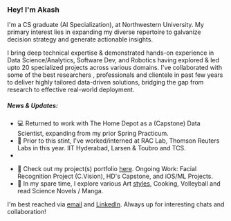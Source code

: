 ### Hey! I'm Akash

I'm a CS graduate (AI Specialization), at Northwestern University. My primary interest lies in expanding my diverse repertoire to galvanize decision strategy and generate actionable insights. 

I bring deep technical expertise & demonstrated hands-on experience in Data Science/Analytics, Software Dev, and Robotics having explored & led upto 20 specialized projects across various domains. I've collaborated with some of the best researchers , professionals and clientele in past few years to deliver highly tailored data-driven solutions, bridging the gap from research to effective real-world deployment.

##### News & Updates: 
- 💻 Returned to work with The Home Depot as a (Capstone) Data Scientist, expanding from my prior Spring Practicum. 
- 🏢 Prior to this stint, I've worked/interned at RAC Lab, Thomson Reuters Labs in this year. IIT Hyderabad, Larsen & Toubro and TCS.
- 
 * 🔭 Check out my project(s) portfolio [here](https://github.com/gvsakash/gvsakash/blob/master/projects.md). Ongoing Work: Facial Recognition Project (C.Vision), HD's Capstone, and iOS/ML Projects.
 * 🏐 In my spare time, I explore various Art [styles](https://www.instagram.com/gvsakash/), Cooking, Volleyball and read Science Novels / Manga.  
 
I'm best reached via [email](gvsakash@u.northwestern.edu) and [LinkedIn](linkedin.com/in/gvsakash). Always up for interesting chats and collaboration!

<!--
**gvsakash/gvsakash** is a ✨ _special_ ✨ repository because its `README.md` (this file) appears on your GitHub profile.
[![My github stats](https://github-readme-stats.vercel.app/api?username=gvsakash)](https://github.com/gvsakash/github-readme-stats)
!-->

<!--
Hello! I'm Sarang Gupta, a graduate student at the Data Science Institute at Columbia University. I completed my undergraduate education from The Hong Kong University of Science and Technology with a dual degree in Industrial and Systems Engineering (BEng) and General Business Management (BBA). For the past two years I was working at Goldman Sachs, Hong Kong as an Analyst in the operations division. Prior to my stint at Goldman Sachs, I interned in the technology division of UBS, Hong Kong.
My interest primarily lies in the intersection of Data Science, Machine Learning and Finance. I made this website to consolitdate the work that I have done over the past years. Feel free to reach out to me if you would like to know more about my endeavors, or if you would like to collaborate on any projects.
Here are a few newsletters and brochures I have been featured in:
-->


